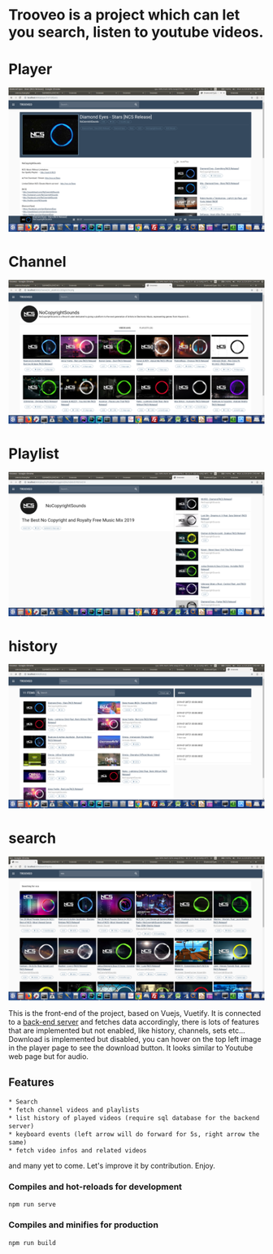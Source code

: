 # Trooveo is a project which can let you search, listen to youtube videos.
# Player
![](screenshots/player.png)


# Channel
![](screenshots/channel.png)


# Playlist
![](screenshots/playlist.png)


# history
![](screenshots/history.png)


# search
![](screenshots/search.png)

This is the front-end of the project, based on Vuejs, Vuetify.
It is connected to a [back-end server](https://github.com/joek85/YouMusic/tree/master) and fetches data accordingly, there is lots of features that are implemented but not enabled, like history, channels, sets etc...
Download is implemented but disabled, you can hover on the top left image in the player page to see the download button.
It looks similar to Youtube web page but for audio.

## Features
```
* Search
* fetch channel videos and playlists
* list history of played videos (require sql database for the backend server)
* keyboard events (left arrow will do forward for 5s, right arrow the same)
* fetch video infos and related videos
```
and many yet to come.
Let's improve it by contribution.
Enjoy.

### Compiles and hot-reloads for development
```
npm run serve
```

### Compiles and minifies for production
```
npm run build
```
